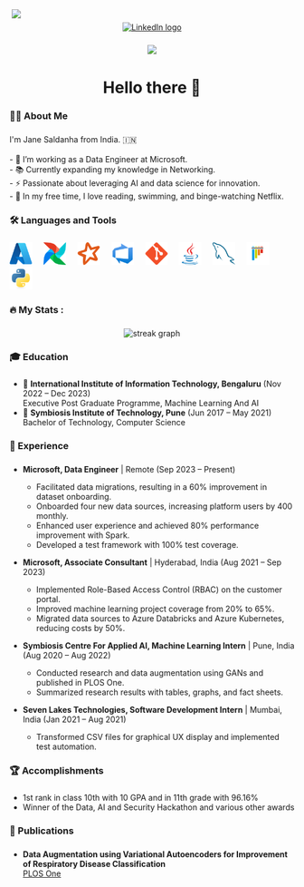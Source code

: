 <div align="center">
  <img align="right" src="https://cdnb.artstation.com/p/assets/images/images/024/858/699/original/pixel-jeff-divoom.gif?1583771904" width="500"/>
</div>

###

<div align="center">
  <a href="https://www.linkedin.com/in/jane-saldanha/" target="blank">
    <img src="https://img.shields.io/static/v1?message=LinkedIn&logo=linkedin&label=&color=0077B5&logoColor=white&labelColor=&style=for-the-badge" height="25" alt="LinkedIn logo" />
  </a>
</div>

###

<div align="center">
  <img src="https://visitor-badge.laobi.icu/badge?page_id=jazz4299.jazz4299" />
</div>

###

<h1 align="center">Hello there 👋</h1>

###

<h3 align="left">👩‍💻 About Me</h3>

###

<p align="left">
  I'm Jane Saldanha from India. 🇮🇳<br><br>
  - 🔭 I’m working as a Data Engineer at Microsoft.<br>
  - 📚 Currently expanding my knowledge in Networking.<br>
  - ⚡ Passionate about leveraging AI and data science for innovation.<br>
  - 🌟 In my free time, I love reading, swimming, and binge-watching Netflix.
</p>

###

<h3 align="left">🛠 Languages and Tools</h3>

###

<div align="left">
  <img src="https://github.com/devicons/devicon/blob/v2.16.0/icons/azure/azure-original.svg" height="40" alt="Azure logo" />
  <img width="12" />
  <img src="https://github.com/devicons/devicon/blob/v2.16.0/icons/apacheairflow/apacheairflow-original.svg" height="40" alt="Apache Airflow logo" />
  <img width="12" />
  <img src="https://github.com/devicons/devicon/blob/v2.16.0/icons/apachespark/apachespark-original.svg" height="40" alt="Apache Spark logo" />
  <img width="12" />
  <img src="https://github.com/devicons/devicon/blob/v2.16.0/icons/azuredevops/azuredevops-original.svg" height="40" alt="Azure DevOps logo" />
  <img width="12" />
  <img src="https://github.com/devicons/devicon/blob/v2.16.0/icons/git/git-original.svg" height="40" alt="Git logo" />
  <img width="12" />
  <img src="https://github.com/devicons/devicon/blob/v2.16.0/icons/java/java-original.svg" height="40" alt="Java logo" />
  <img width="12" />
  <img src="https://github.com/devicons/devicon/blob/v2.16.0/icons/mysql/mysql-original.svg" height="40" alt="MySQL logo" />
  <img width="12" />
  <img src="https://github.com/devicons/devicon/blob/v2.16.0/icons/pytest/pytest-original.svg" height="40" alt="Pytest logo" />
  <img width="12" />
  <img src="https://github.com/devicons/devicon/blob/v2.16.0/icons/python/python-original.svg" height="40" alt="Python logo" />
</div>

###

<h3 align="left">🔥 My Stats :</h3>

###

<div align="center">
  <img src="https://streak-stats.demolab.com?user=jazz4299&locale=en&mode=daily&theme=dark&hide_border=false&border_radius=5&order=3" height="220" alt="streak graph" />
</div>

###

<h3 align="left">🎓 Education</h3>

###

- 📖 **International Institute of Information Technology, Bengaluru** (Nov 2022 – Dec 2023)<br>
  Executive Post Graduate Programme, Machine Learning And AI
- 📖 **Symbiosis Institute of Technology, Pune** (Jun 2017 – May 2021)<br>
  Bachelor of Technology, Computer Science

###

<h3 align="left">💼 Experience</h3>

###

- **Microsoft, Data Engineer** | Remote (Sep 2023 – Present)
  - Facilitated data migrations, resulting in a 60% improvement in dataset onboarding.
  - Onboarded four new data sources, increasing platform users by 400 monthly.
  - Enhanced user experience and achieved 80% performance improvement with Spark.
  - Developed a test framework with 100% test coverage.

- **Microsoft, Associate Consultant** | Hyderabad, India (Aug 2021 – Sep 2023)
  - Implemented Role-Based Access Control (RBAC) on the customer portal.
  - Improved machine learning project coverage from 20% to 65%.
  - Migrated data sources to Azure Databricks and Azure Kubernetes, reducing costs by 50%.

- **Symbiosis Centre For Applied AI, Machine Learning Intern** | Pune, India (Aug 2020 – Aug 2022)
  - Conducted research and data augmentation using GANs and published in PLOS One.
  - Summarized research results with tables, graphs, and fact sheets.

- **Seven Lakes Technologies, Software Development Intern** | Mumbai, India (Jan 2021 – Aug 2021)
  - Transformed CSV files for graphical UX display and implemented test automation.

###

<h3 align="left">🏆 Accomplishments</h3>

###

- 1st rank in class 10th with 10 GPA and in 11th grade with 96.16%
- Winner of the Data, AI and Security Hackathon and various other awards

###

<h3 align="left">📄 Publications</h3>

###

- **Data Augmentation using Variational Autoencoders for Improvement of Respiratory Disease Classification**<br>
  [PLOS One](https://doi.org/10.1371/journal.pone.0266467)
